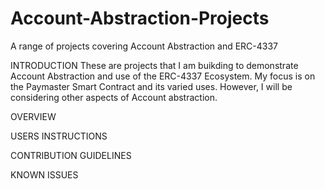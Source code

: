 # Account-Abstraction-Projects
A range of projects covering Account Abstraction and ERC-4337

INTRODUCTION
These are projects that I am buikding to demonstrate Account Abstraction and use of the ERC-4337 Ecosystem. My focus is on the Paymaster Smart Contract and its varied uses. However, I will be considering other aspects of Account abstraction.

OVERVIEW

USERS INSTRUCTIONS

CONTRIBUTION GUIDELINES

KNOWN ISSUES

